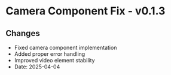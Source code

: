 # Camera Component Fix - v0.1.3
## Changes
- Fixed camera component implementation
- Added proper error handling
- Improved video element stability
- Date: 2025-04-04
